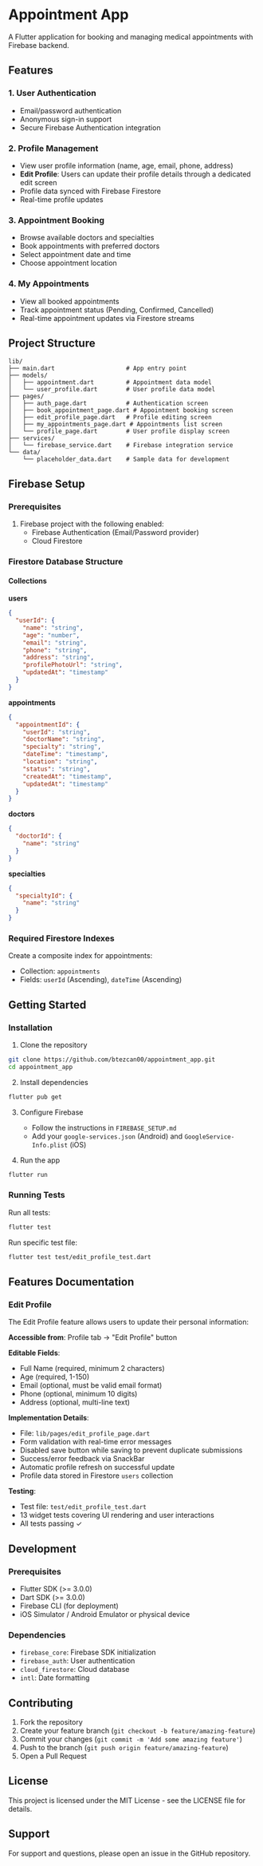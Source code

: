 # Appointment App

A Flutter application for booking and managing medical appointments with Firebase backend.

## Features

### 1. User Authentication
- Email/password authentication
- Anonymous sign-in support
- Secure Firebase Authentication integration

### 2. Profile Management
- View user profile information (name, age, email, phone, address)
- **Edit Profile**: Users can update their profile details through a dedicated edit screen
- Profile data synced with Firebase Firestore
- Real-time profile updates

### 3. Appointment Booking
- Browse available doctors and specialties
- Book appointments with preferred doctors
- Select appointment date and time
- Choose appointment location

### 4. My Appointments
- View all booked appointments
- Track appointment status (Pending, Confirmed, Cancelled)
- Real-time appointment updates via Firestore streams

## Project Structure

```
lib/
├── main.dart                    # App entry point
├── models/
│   ├── appointment.dart         # Appointment data model
│   └── user_profile.dart        # User profile data model
├── pages/
│   ├── auth_page.dart           # Authentication screen
│   ├── book_appointment_page.dart # Appointment booking screen
│   ├── edit_profile_page.dart   # Profile editing screen
│   ├── my_appointments_page.dart # Appointments list screen
│   └── profile_page.dart        # User profile display screen
├── services/
│   └── firebase_service.dart    # Firebase integration service
└── data/
    └── placeholder_data.dart    # Sample data for development
```

## Firebase Setup

### Prerequisites
1. Firebase project with the following enabled:
   - Firebase Authentication (Email/Password provider)
   - Cloud Firestore

### Firestore Database Structure

#### Collections

**users**
```json
{
  "userId": {
    "name": "string",
    "age": "number",
    "email": "string",
    "phone": "string",
    "address": "string",
    "profilePhotoUrl": "string",
    "updatedAt": "timestamp"
  }
}
```

**appointments**
```json
{
  "appointmentId": {
    "userId": "string",
    "doctorName": "string",
    "specialty": "string",
    "dateTime": "timestamp",
    "location": "string",
    "status": "string",
    "createdAt": "timestamp",
    "updatedAt": "timestamp"
  }
}
```

**doctors**
```json
{
  "doctorId": {
    "name": "string"
  }
}
```

**specialties**
```json
{
  "specialtyId": {
    "name": "string"
  }
}
```

### Required Firestore Indexes

Create a composite index for appointments:
- Collection: `appointments`
- Fields: `userId` (Ascending), `dateTime` (Ascending)

## Getting Started

### Installation

1. Clone the repository
```bash
git clone https://github.com/btezcan00/appointment_app.git
cd appointment_app
```

2. Install dependencies
```bash
flutter pub get
```

3. Configure Firebase
   - Follow the instructions in `FIREBASE_SETUP.md`
   - Add your `google-services.json` (Android) and `GoogleService-Info.plist` (iOS)

4. Run the app
```bash
flutter run
```

### Running Tests

Run all tests:
```bash
flutter test
```

Run specific test file:
```bash
flutter test test/edit_profile_test.dart
```

## Features Documentation

### Edit Profile

The Edit Profile feature allows users to update their personal information:

**Accessible from**: Profile tab → "Edit Profile" button

**Editable Fields**:
- Full Name (required, minimum 2 characters)
- Age (required, 1-150)
- Email (optional, must be valid email format)
- Phone (optional, minimum 10 digits)
- Address (optional, multi-line text)

**Implementation Details**:
- File: `lib/pages/edit_profile_page.dart`
- Form validation with real-time error messages
- Disabled save button while saving to prevent duplicate submissions
- Success/error feedback via SnackBar
- Automatic profile refresh on successful update
- Profile data stored in Firestore `users` collection

**Testing**:
- Test file: `test/edit_profile_test.dart`
- 13 widget tests covering UI rendering and user interactions
- All tests passing ✓

## Development

### Prerequisites
- Flutter SDK (>= 3.0.0)
- Dart SDK (>= 3.0.0)
- Firebase CLI (for deployment)
- iOS Simulator / Android Emulator or physical device

### Dependencies
- `firebase_core`: Firebase SDK initialization
- `firebase_auth`: User authentication
- `cloud_firestore`: Cloud database
- `intl`: Date formatting

## Contributing

1. Fork the repository
2. Create your feature branch (`git checkout -b feature/amazing-feature`)
3. Commit your changes (`git commit -m 'Add some amazing feature'`)
4. Push to the branch (`git push origin feature/amazing-feature`)
5. Open a Pull Request

## License

This project is licensed under the MIT License - see the LICENSE file for details.

## Support

For support and questions, please open an issue in the GitHub repository.

